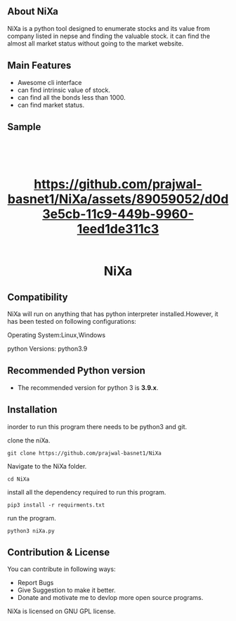 ## About NiXa
NiXa is a python tool designed to enumerate stocks and its value from company listed in nepse and finding the valuable stock.
it can find the almost all market status without going to the market website.

## Main Features
- Awesome cli interface
- can find intrinsic value of stock.
- can find all the bonds less than 1000.
- can find market status.

## Sample

<h1 align="center">
  <br>
  <a href="https://github.com/prajwal-basnet1/NiXa">
    




https://github.com/prajwal-basnet1/NiXa/assets/89059052/d0d3e5cb-11c9-449b-9960-1eed1de311c3



    
  <br>
  NiXa
  <br>
</h1>

## Compatibility 
NiXa will run on anything that has python interpreter installed.However, it has been tested on following configurations:

Operating System:Linux,Windows

python Versions: python3.9

## Recommended Python version
* The recommended version for python 3 is **3.9.x**.

## Installation

inorder to run this program 
there needs to be python3 and git.

clone the niXa.
```
git clone https://github.com/prajwal-basnet1/NiXa
```
Navigate to the NiXa folder.
```
cd NiXa
```
install all the dependency required to run this program.
```
pip3 install -r requirments.txt
```
run the program.
```
python3 niXa.py
```

## Contribution & License
You can contribute in following ways:
- Report Bugs
- Give Suggestion to make it better.
- Donate and motivate me to devlop more open source programs.

NiXa is licensed on GNU GPL license.

